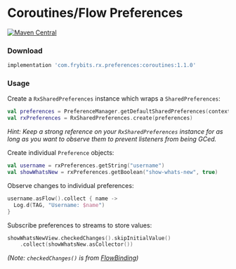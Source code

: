 # Coroutines/Flow Preferences

[![Maven Central][1]][2] 

### Download

```groovy
implementation 'com.frybits.rx.preferences:coroutines:1.1.0'
```

### Usage

Create a `RxSharedPreferences` instance which wraps a `SharedPreferences`:

```kotlin
val preferences = PreferenceManager.getDefaultSharedPreferences(context)
val rxPreferences = RxSharedPreferences.create(preferences)
```

*Hint: Keep a strong reference on your `RxSharedPreferences` instance for as long as you want to observe them to prevent listeners from being GCed.*

Create individual `Preference` objects:

```kotlin
val username = rxPreferences.getString("username")
val showWhatsNew = rxPreferences.getBoolean("show-whats-new", true)
```

Observe changes to individual preferences:

```kotlin
username.asFlow().collect { name ->
  Log.d(TAG, "Username: $name")
}
```

Subscribe preferences to streams to store values:

```kotlin
showWhatsNewView.checkedChanges().skipInitialValue()
    .collect(showWhatsNew.asCollector())
```
*(Note: `checkedChanges()` is from [FlowBinding](https://github.com/ReactiveCircus/FlowBinding))*

[1]:https://img.shields.io/maven-central/v/com.frybits.rx.preferences/coroutines?label=coroutines
[2]:https://central.sonatype.com/artifact/com.frybits.rx.preferences/coroutines/1.1.0
